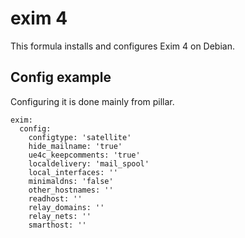 exim 4
======

This formula installs and configures Exim 4 on Debian.

Config example
--------------

Configuring it is done mainly from pillar.


```
exim:
  config:
    configtype: 'satellite'
    hide_mailname: 'true'
    ue4c_keepcomments: 'true'
    localdelivery: 'mail_spool'
    local_interfaces: ''
    minimaldns: 'false'
    other_hostnames: ''
    readhost: ''
    relay_domains: ''
    relay_nets: ''
    smarthost: ''
```

